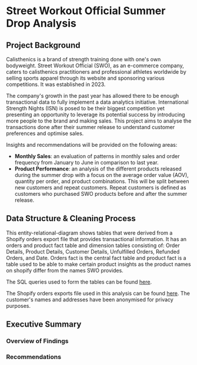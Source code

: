 # Street Workout Official Summer Drop Analysis

## Project Background
Calisthenics is a brand of strength training done with one's own bodyweight. Street Workout Official (SWO), as an e-commerce company, caters to calisthenics practitioners and professional athletes worldwide by selling sports apparel through its website and sponsoring various competitions. It was established in 2023. 

The company's growth in the past year has allowed there to be enough transactional data to fully implement a data analytics initiative. International Strength Nights (ISN) is posed to be their biggest competition yet presenting an opportunity to leverage its potential success by introducing more people to the brand and making sales. This project aims to analyse the transactions done after their summer release to understand customer preferences and optimise sales.

Insights and recommendations will be provided on the following areas:
- **Monthly Sales**: an evaluation of patterns in monthly sales and order frequency from January to June in comparison to last year.
- **Product Performance**: an analysis of the different products released during the summer drop with a focus on the average order value (AOV), quantity per order, and product combinations. This will be split between new customers and repeat customers. Repeat customers is defined as customers who purchased SWO products before and after the summer release.

## Data Structure & Cleaning Process
This entity-relational-diagram shows tables that were derived from a Shopify orders export file that provides transactional information. It has an orders and product fact table and dimension tables consisting of: Order Details, Product Details, Customer Details, Unfulfilled Orders, Refunded Orders, and Date. Orders fact is the central fact table and product fact is a table used to be able to make certain product insights as the product names on shopify differ from the names SWO provides. 

The SQL queries used to form the tables can be found <a href = "Data-Cleaning-Procedure/SQL_Queries">here</a>.

The Shopify orders exports file used in this analysis can be found <a href = "Data-Cleaning-Procedure/orders_export_1.csv">here</a>. The customer's names and addresses have been anonymised for privacy purposes.


## Executive Summary

### Overview of Findings

### Recommendations


